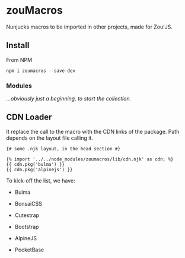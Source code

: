 # zouMacros

Nunjucks macros to be imported in other projects, made for Zou!JS.

## Install

From NPM

```shell
npm i zoumacros --save-dev
```

### Modules

_...obviously just a beginning, to start the collection._

## CDN Loader

It replace the call to the macro with the CDN links of the package. Path depends on the layout file calling it.

```
{# some .njk layout, in the head section #}

{% import '../../node_modules/zoumacros/lib/cdn.njk' as cdn; %}
{{ cdn.pkg('bulma') }}
{{ cdn.pkg('alpinejs') }}
```

To kick-off the list, we have:

- Bulma
- BonsaiCSS
- Cutestrap
- Bootstrap

- AlpineJS
- PocketBase
